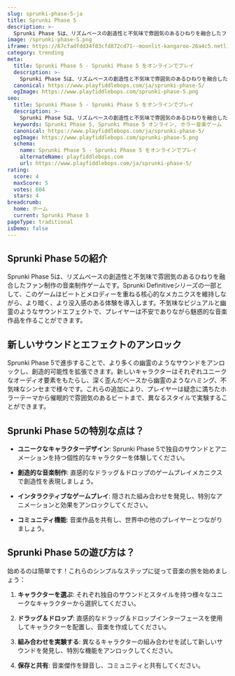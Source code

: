 ```yaml
---
slug: sprunki-phase-5-ja
title: Sprunki Phase 5
description: >-
  Sprunki Phase 5は、リズムベースの創造性と不気味で雰囲気のあるひねりを融合したファン制作の音楽制作ゲームです。
image: /sprunki-phase-5.png
iframe: https://67cfadfdd34f03cfd872cd71--moonlit-kangaroo-26a4c5.netlify.app/
category: trending
meta:
  title: Sprunki Phase 5 - Sprunki Phase 5 をオンラインでプレイ
  description: >-
    Sprunki Phase 5は、リズムベースの創造性と不気味で雰囲気のあるひねりを融合したファン制作の音楽制作ゲームです。
  canonical: https://www.playfiddlebops.com/ja/sprunki-phase-5/
  ogImage: https://www.playfiddlebops.com/sprunki-phase-5.png
seo:
  title: Sprunki Phase 5 - Sprunki Phase 5 をオンラインでプレイ
  description: >-
    Sprunki Phase 5は、リズムベースの創造性と不気味で雰囲気のあるひねりを融合したファン制作の音楽制作ゲームです。
  keywords: Sprunki Phase 5, Sprunki Phase 5 オンライン, ホラー音楽ゲーム
  canonical: https://www.playfiddlebops.com/ja/sprunki-phase-5/
  ogImage: https://www.playfiddlebops.com/sprunki-phase-5.png
  schema:
    name: Sprunki Phase 5 - Sprunki Phase 5 をオンラインでプレイ
    alternateName: playfiddlebops.com
    url: https://www.playfiddlebops.com/ja/sprunki-phase-5/
rating:
  score: 4
  maxScore: 5
  votes: 604
  stars: 4
breadcrumb:
  home: ホーム
  current: Sprunki Phase 5
pageType: traditional
isDemo: false
---
```


## Sprunki Phase 5の紹介

Sprunki Phase 5は、リズムベースの創造性と不気味で雰囲気のあるひねりを融合したファン制作の音楽制作ゲームです。Sprunki Definitiveシリーズの一部として、このゲームはビートとメロディーを重ねる核心的なメカニクスを維持しながら、より暗く、より没入感のある体験を導入します。不気味なビジュアルと幽霊のようなサウンドエフェクトで、プレイヤーは不安でありながら魅惑的な音楽作品を作ることができます。

## 新しいサウンドとエフェクトのアンロック

Sprunki Phase 5で進歩することで、より多くの幽霊のようなサウンドをアンロックし、創造的可能性を拡張できます。新しいキャラクターはそれぞれユニークなオーディオ要素をもたらし、深く歪んだベースから幽霊のようなハミング、不気味なシンセまで様々です。これらの追加により、プレイヤーは疑念に満ちたホラーテーマから催眠的で雰囲気のあるビートまで、異なるスタイルで実験することができます。

## Sprunki Phase 5の特別な点は？

- **ユニークなキャラクターデザイン**: Sprunki Phase 5で独自のサウンドとアニメーションを持つ個性的なキャラクターを体験してください。

- **創造的な音楽制作**: 直感的なドラッグ＆ドロップのゲームプレイメカニクスで創造性を表現しましょう。

- **インタラクティブなゲームプレイ**: 隠された組み合わせを発見し、特別なアニメーションと効果をアンロックしてください。

- **コミュニティ機能**: 音楽作品を共有し、世界中の他のプレイヤーとつながりましょう。

## Sprunki Phase 5の遊び方は？

始めるのは簡単です！これらのシンプルなステップに従って音楽の旅を始めましょう：

1. **キャラクターを選ぶ**: それぞれ独自のサウンドとスタイルを持つ様々なユニークなキャラクターから選択してください。

2. **ドラッグ＆ドロップ**: 直感的なドラッグ＆ドロップインターフェースを使用してキャラクターを配置し、音楽を作成してください。

3. **組み合わせを実験する**: 異なるキャラクターの組み合わせを試して新しいサウンドを発見し、特別な機能をアンロックしてください。

4. **保存と共有**: 音楽傑作を録音し、コミュニティと共有してください。